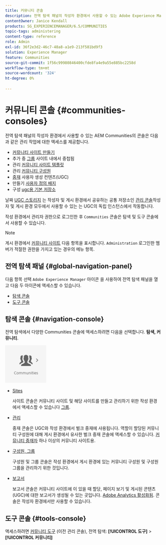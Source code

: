 ```yaml
---
title: 커뮤니티 콘솔
description: 전역 탐색 패널의 작성자 환경에서 사용할 수 있는 Adobe Experience Manager 커뮤니티 콘솔에 대해 알아봅니다.
contentOwner: Janice Kendall
products: SG_EXPERIENCEMANAGER/6.5/COMMUNITIES
topic-tags: administering
content-type: reference
role: Admin
exl-id: 36f2e3d2-46c7-48a8-a1e9-213f581bd9f3
solution: Experience Manager
feature: Communities
source-git-commit: 1f56c99980846400cfde8fa4e9a55e885bc2258d
workflow-type: tm+mt
source-wordcount: '324'
ht-degree: 0%

---
```


# 커뮤니티 콘솔 {#communities-consoles}

전역 탐색 패널의 작성자 환경에서 사용할 수 있는 AEM Communities의 콘솔은 다음과 같은 관리 작업에 대한 액세스를 제공합니다.

* [커뮤니티 사이트 만들기](sites-console.md)
* 추가 중 [그룹](groups.md) 사이트 내에서 중첩됨
* 관리 [커뮤니티 사이트 템플릿](sites.md)
* 관리 [커뮤니티 구성원](members.md)
* [중재](moderate-ugc.md) 사용자 생성 컨텐츠(UGC)
* 만들기 [사용자 정의 배지](badges.md)
* 구성 [ugc용 기본 저장소](srp-config.md)

날짜 [UGC 스토리지](working-with-srp.md) 는 작성자 및 게시 환경에서 공유하는 공통 저장소인 [관리 콘솔](moderation.md)작성자 및 게시 환경 모두에서 사용할 수 있는 는 UGC의 독립 인스턴스에서 작동합니다.

작성 환경에서 관리자 권한으로 로그인한 후 `Communities` 콘솔은 탐색 및 도구 콘솔에서 사용할 수 있습니다.

>[!NOTE]
>
>게시 환경에서 [커뮤니티 사이트](sites-console.md) 다음 항목을 표시합니다. `Administration` 로그인한 멤버가 적절한 권한을 가지고 있는 경우의 메뉴 항목.

## 전역 탐색 패널 {#global-navigation-panel}

다음 항목 선택 `Adobe Experience Manager` 아이콘 을 사용하여 전역 탐색 패널을 열고 다음 두 아이콘에 액세스할 수 있습니다.

* [탐색 콘솔](#navigation-console)
* [도구 콘솔](tools.md)

## 탐색 콘솔 {#navigation-console}

전역 탐색에서 다양한 Communities 콘솔에 액세스하려면 다음을 선택합니다. **탐색, 커뮤니티**.

![커뮤니티](assets/communities.png)

* [Sites](sites-console.md)

  사이트 콘솔은 커뮤니티 사이트 및 해당 사이트를 만들고 관리하기 위한 작성 환경에서 액세스할 수 있습니다 [그룹](groups.md).

* [관리](moderation.md)

  중재 콘솔은 UGC와 작성 환경에서 벌크 중재에 사용됩니다. 역할이 할당된 커뮤니티 구성원에 대해 게시 환경에서 유사한 벌크 중재 콘솔에 액세스할 수 있습니다. [커뮤니티 중재자](users.md#publishenvironmentusersandgroups) 하나 이상의 커뮤니티 사이트용.

* [구성원, 그룹](members.md)

  구성원 및 그룹 콘솔은 작성 환경에서 게시 환경에 있는 커뮤니티 구성원 및 구성원 그룹을 관리하기 위한 것입니다.

* [보고서](reports.md)

  보고서 콘솔은 커뮤니티 사이트에 이 있을 때 할당, 페이지 보기 및 게시된 콘텐츠(UGC)에 대한 보고서가 생성될 수 있는 곳입니다. [Adobe Analytics 활성화됨](sites-console.md#analytics). 콘솔은 작성자 환경에서만 사용할 수 있습니다.

## 도구 콘솔 {#tools-console}

액세스하려면 [커뮤니티 도구](tools.md) (이전 관리 콘솔), 전역 탐색: **[!UICONTROL 도구]** > **[!UICONTROL 커뮤니티]**
